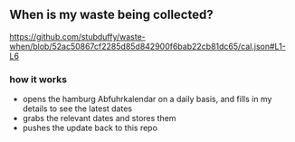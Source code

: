 ## When is my waste being collected?
  https://github.com/stubduffy/waste-when/blob/52ac50867cf2285d85d842900f6bab22cb81dc65/cal.json#L1-L6
  
  ### how it works
  - opens the hamburg Abfuhrkalendar on a daily basis, and fills in my details to see the latest dates
  - grabs the relevant dates and stores them
  - pushes the update back to this repo
  
